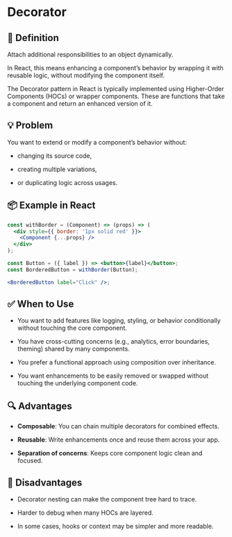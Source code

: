 # Decorator

## 🧭 Definition

Attach additional responsibilities to an object dynamically.

In React, this means enhancing a component’s behavior by wrapping it with reusable logic, without modifying the component itself.

The Decorator pattern in React is typically implemented using Higher-Order Components (HOCs) or wrapper components. These are functions that take a component and return an enhanced version of it.

## 💡 Problem

You want to extend or modify a component’s behavior without:

- changing its source code,

- creating multiple variations,

- or duplicating logic across usages.

## 📦 Example in React

```jsx
const withBorder = (Component) => (props) => (
  <div style={{ border: '1px solid red' }}>
    <Component {...props} />
  </div>
);

const Button = ({ label }) => <button>{label}</button>;
const BorderedButton = withBorder(Button);

<BorderedButton label="Click" />;
```

## ✅ When to Use

- You want to add features like logging, styling, or behavior conditionally without touching the core component.

- You have cross-cutting concerns (e.g., analytics, error boundaries, theming) shared by many components.

- You prefer a functional approach using composition over inheritance.

- You want enhancements to be easily removed or swapped without touching the underlying component code.

## 🔍 Advantages

- **Composable**: You can chain multiple decorators for combined effects.

- **Reusable**: Write enhancements once and reuse them across your app.

- **Separation of concerns**: Keeps core component logic clean and focused.

## 🚫 Disadvantages

- Decorator nesting can make the component tree hard to trace.

- Harder to debug when many HOCs are layered.

- In some cases, hooks or context may be simpler and more readable.
